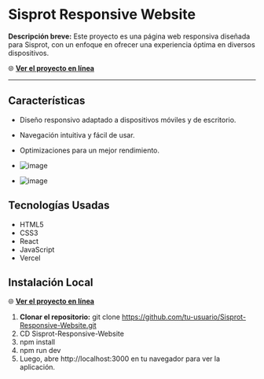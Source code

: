 # Sisprot Responsive Website

**Descripción breve:** Este proyecto es una página web responsiva diseñada para Sisprot, con un enfoque en ofrecer una experiencia óptima en diversos dispositivos.

🌐 **[Ver el proyecto en línea](https://web-responsive-sisprot-global-fiber.vercel.app/)**

----

## Características
- Diseño responsivo adaptado a dispositivos móviles y de escritorio.
- Navegación intuitiva y fácil de usar.
- Optimizaciones para un mejor rendimiento.

- ![image](https://github.com/user-attachments/assets/8f85a9d3-3fe9-4b69-b856-eaaf02526edb)
- ![image](https://github.com/user-attachments/assets/26a4f3a1-2bb6-4d61-a6db-5a12e6995803)



## Tecnologías Usadas
- HTML5
- CSS3
- React
- JavaScript
- Vercel

## Instalación Local
🌐 **[Ver el proyecto en línea](https://web-responsive-sisprot-global-fiber.vercel.app/)**
1. **Clonar el repositorio:** git clone https://github.com/tu-usuario/Sisprot-Responsive-Website.git
2. CD Sisprot-Responsive-Website
3. npm install
4. npm run dev
5. Luego, abre http://localhost:3000 en tu navegador para ver la aplicación.
   
